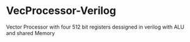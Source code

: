 # VecProcessor-Verilog
 Vector Processor with four 512 bit registers dessigned in verilog with ALU and shared Memory
